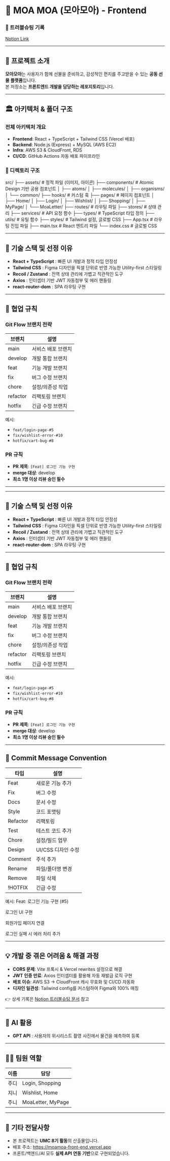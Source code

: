# 🎁 MOA MOA (모아모아) - Frontend

### 🔗 트러블슈팅 기록
[Notion Link](https://foregoing-zebra-57b.notion.site/Web-201d68872da8806ea1b1fa86e5c38b34?source=copy_link)

---

## 📌 프로젝트 소개
**모아모아**는 사용자가 함께 선물을 준비하고, 감성적인 편지를 주고받을 수 있는 **공동 선물 플랫폼**입니다.  
본 저장소는 **프론트엔드 개발을 담당하는 레포지토리**입니다.

---

## 🏛 아키텍처 & 폴더 구조

### 전체 아키텍처 개요
- **Frontend**: React + TypeScript + Tailwind CSS (Vercel 배포)  
- **Backend**: Node.js (Express) + MySQL (AWS EC2)  
- **Infra**: AWS S3 & CloudFront, RDS  
- **CI/CD**: GitHub Actions 자동 배포 파이프라인  

### 📂 디렉토리 구조
src/
├── assets/ # 정적 파일 (이미지, 아이콘)
├── components/ # Atomic Design 기반 공용 컴포넌트
│ ├── atoms/
│ ├── molecules/
│ ├── organisms/
│ └── common/
├── hooks/ # 커스텀 훅
├── pages/ # 페이지 컴포넌트
│ ├── Home/
│ ├── Login/
│ ├── Wishlist/
│ ├── Shopping/
│ ├── MyPage/
│ └── MoaLetter/
├── routes/ # 라우팅 파일
├── stores/ # 상태 관리
├── services/ # API 요청 함수
├── types/ # TypeScript 타입 정의
├── utils/ # 유틸 함수
├── styles/ # Tailwind 설정, 글로벌 CSS
├── App.tsx # 라우팅 진입 파일
├── main.tsx # React 엔트리 파일
└── index.css # 글로벌 CSS



---

## 🚀 기술 스택 및 선정 이유
- **React + TypeScript** : 빠른 UI 개발과 정적 타입 안정성  
- **Tailwind CSS** : Figma 디자인을 픽셀 단위로 반영 가능한 Utility-first 스타일링  
- **Recoil / Zustand** : 전역 상태 관리에 가볍고 직관적인 도구  
- **Axios** : 인터셉터 기반 JWT 자동첨부 및 에러 핸들링  
- **react-router-dom** : SPA 라우팅 구현  

---

## 🌱 협업 규칙

### Git Flow 브랜치 전략
| 브랜치 | 설명 |
| ------ | ---- |
| main | 서비스 배포 브랜치 |
| develop | 개발 통합 브랜치 |
| feat | 기능 개발 브랜치 |
| fix | 버그 수정 브랜치 |
| chore | 설정/의존성 작업 |
| refactor | 리팩토링 브랜치 |
| hotfix | 긴급 수정 브랜치 |

예시:  
- `feat/login-page-#5`  
- `fix/wishlist-error-#10`  
- `hotfix/cart-bug-#8`

### PR 규칙
- **PR 제목**: `[Feat] 로그인 기능 구현`  
- **merge 대상**: develop  
- **최소 1명 이상 리뷰 승인 필수**

---


---

## 🚀 기술 스택 및 선정 이유
- **React + TypeScript** : 빠른 UI 개발과 정적 타입 안정성  
- **Tailwind CSS** : Figma 디자인을 픽셀 단위로 반영 가능한 Utility-first 스타일링  
- **Recoil / Zustand** : 전역 상태 관리에 가볍고 직관적인 도구  
- **Axios** : 인터셉터 기반 JWT 자동첨부 및 에러 핸들링  
- **react-router-dom** : SPA 라우팅 구현  

---

## 🌱 협업 규칙

### Git Flow 브랜치 전략
| 브랜치 | 설명 |
| ------ | ---- |
| main | 서비스 배포 브랜치 |
| develop | 개발 통합 브랜치 |
| feat | 기능 개발 브랜치 |
| fix | 버그 수정 브랜치 |
| chore | 설정/의존성 작업 |
| refactor | 리팩토링 브랜치 |
| hotfix | 긴급 수정 브랜치 |

예시:  
- `feat/login-page-#5`  
- `fix/wishlist-error-#10`  
- `hotfix/cart-bug-#8`

### PR 규칙
- **PR 제목**: `[Feat] 로그인 기능 구현`  
- **merge 대상**: develop  
- **최소 1명 이상 리뷰 승인 필수**

---

## 📝 Commit Message Convention
| 타입 | 설명 |
| ---- | ---- |
| Feat | 새로운 기능 추가 |
| Fix | 버그 수정 |
| Docs | 문서 수정 |
| Style | 코드 포맷팅 |
| Refactor | 리팩토링 |
| Test | 테스트 코드 추가 |
| Chore | 설정/빌드 업무 |
| Design | UI/CSS 디자인 수정 |
| Comment | 주석 추가 |
| Rename | 파일/폴더명 변경 |
| Remove | 파일 삭제 |
| !HOTFIX | 긴급 수정 |

예시:
Feat: 로그인 기능 구현 (#5)

로그인 UI 구현

회원가입 페이지 연결

로그인 실패 시 에러 처리 추가


---

## 💡 개발 중 겪은 어려움 & 해결 과정
- **CORS 문제**: Vite 프록시 & Vercel rewrites 설정으로 해결  
- **JWT 인증 만료**: Axios 인터셉터를 활용해 자동 재발급 로직 구현  
- **배포 이슈**: AWS S3 → CloudFront 캐시 무효화 및 CI/CD 자동화  
- **디자인 일관성**: Tailwind config를 커스텀하여 Figma와 100% 매칭  

👉 상세 기록은 [Notion 트러블슈팅 문서](https://foregoing-zebra-57b.notion.site/Web-201d68872da8806ea1b1fa86e5c38b34?source=copy_link) 참고

---

## 🤖 AI 활용
- **GPT API** : 사용자의 위시리스트 촬영 사진에서 물건을 예측하여 등록

---

## 👩‍💻 팀원 역할
| 이름 | 담당 |
| ---- | ---- |
| 주디 | Login, Shopping |
| 지니 | Wishlist, Home |
| 주니 | MoaLetter, MyPage |

---

## 📢 기타 전달사항
- 본 프로젝트는 **UMC 8기 활동**의 산출물입니다.  
- 배포 주소: https://moamoa-front-end.vercel.app
- 프론트/백엔드/AI 모두 **실제 API 연동 기반**으로 구현되었습니다.

